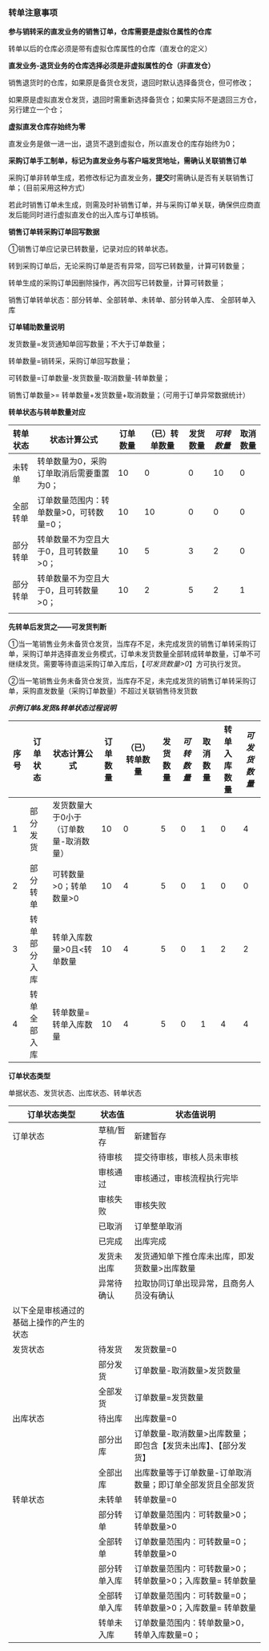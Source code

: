 ### 转单注意事项



**参与销转采的直发业务的销售订单，仓库需要是虚拟仓属性的仓库**

转单以后的仓库必须是带有虚拟仓库属性的仓库（直发仓的定义）



**直发业务-退货业务的仓库选择必须是非虚拟属性的仓（非直发仓）**

销售退货时的仓库，如果原是备货仓发货，退回时默认选择备货仓，但可修改；

如果原是虚拟直发仓发货，退回时需重新选择备货仓；如果实际不是退回三方仓，另行建立一个仓；



**虚拟直发仓库存始终为零**

直发业务是做一进一出，退货不退到虚拟仓，所以直发仓的库存始终为0；



**采购订单手工制单，标记为直发业务与客户端发货地址，需确认关联销售订单** 

采购订单非转单生成，若修改标记为直发业务，**提交**时需确认是否有关联销售订单；（目前采用这种方式）

若此时销售订单未生成，则需及时补销售订单，并与采购订单关联，确保供应商直发后能同时进行虚拟直发仓的出入库与订单核销。



**销售订单转采购订单回写数据**

①销售订单应记录已转数量，记录对应的转单状态。

转到采购订单后，无论采购订单是否有异常，回写已转数量，计算可转数量；

转单生成的采购订单因删除操作，再次回写已转数量，计算可转数量；

销售订单转单状态：部分转单、全部转单、未转单、部分转单入库、  全部转单入库



**订单辅助数量说明**

发货数量=发货通知单回写数量；不大于订单数量；

转单数量=销转采，采购订单回写数量；

可转数量=订单数量-发货数量-取消数量-转单数量；

销售订单数量>= 转单数量+发货数量+取消数量；（可用于订单异常数据统计）



**转单状态与转单数量对应**

| 转单状态 | 状态计算公式                             | 订单数量 | （已）转单数量 | 发货数量 | *可转数量* | 取消数量 |
| -------- | ---------------------------------------- | -------- | -------------- | -------- | ---------- | -------- |
| 未转单   | 转单数量为0，采购订单取消后需要重置为0； | 10       | 0              | 0        | 10         | 0        |
| 全部转单 | 订单数量范围内：转单数量>0，可转数量=0； | 10       | 10             | 0        | 0          | 0        |
| 部分转单 | 转单数量不为空且大于0，且可转数量>0；    | 10       | 5              | 3        | 2          | 0        |
| 部分转单 | 转单数量不为空且大于0，且可转数量>0；    | 10       | 2              | 5        | 2          | 1        |
|          |                                          |          |                |          |            |          |



**先转单后发货之——可发货判断**

①当一笔销售业务未备货仓发货，当库存不足，未完成发货的销售订单转采购订单，采购订单并选择直发业务模式，订单未发货数量全部转成转单数量，订单不可继续发货。需要等待直运采购订单入库后，【*可发货数量>0*】方可执行发货。

②当一笔销售业务未备货仓发货，当库存不足，未完成发货的销售订单转采购订单，采购直发数量（采购订单数量）不超过关联销售待发货数

***示例订单&发货&转单状态过程说明***

| 序号 | 订单状态     | 状态计算公式                           | 订单数量 | （已）转单数量 | 发货数量 | *可转数量* | 取消数量 | 转单入库数量 | *可发货数量* |
| ---- | ------------ | -------------------------------------- | -------- | -------------- | -------- | ---------- | -------- | ------------ | ------------ |
| 1    | 部分发货     | 发货数量大于0小于（订单数量-取消数量） | 10       | 0              | 5        | 0          | 1        | 0            | 4            |
| 2    | 部分转单     | 可转数量>0；转单数量>0                 | 10       | 4              | 5        | 0          | 1        | 0            | 0            |
| 3    | 转单部分入库 | 转单入库数量>0且<转单数量              | 10       | 4              | 5        | 0          | 1        | 2            | 2            |
| 4    | 转单全部入库 | 转单数量=转单入库数量                  | 10       | 4              | 5        | 0          | 1        | 4            | 4            |



**订单状态类型**

单据状态、发货状态、出库状态、转单状态



| 订单状态类型                             | 状态值       | 状态值说明                                                   |
| ---------------------------------------- | ------------ | ------------------------------------------------------------ |
| 订单状态                                 | 草稿/暂存    | 新建暂存                                                     |
|                                          | 待审核       | 提交待审核，审核人员未审核                                   |
|                                          | 审核通过     | 审核通过，审核流程执行完毕                                   |
|                                          | 审核失败     | 审核失败                                                     |
|                                          | 已取消       | 订单整单取消                                                 |
|                                          | 已完成       | 出库完成                                                     |
|                                          | 发货未出库   | 发货通知单下推仓库未出库，即发货数量>出库数量                |
|                                          | 异常待确认   | 拉取协同订单出现异常，且商务人员没有确认                     |
| 以下全是审核通过的基础上操作的产生的状态 |              |                                                              |
| 发货状态                                 | 待发货       | 发货数量=0                                                   |
|                                          | 部分发货     | 订单数量-取消数量>发货数量                                   |
|                                          | 全部发货     | 订单数量=发货数量                                            |
| 出库状态                                 | 待出库       | 出库数量=0                                                   |
|                                          | 部分出库     | 订单数量-取消数量>出库数量；即包含【发货未出库】、【部分发货】 |
|                                          | 全部出库     | 出库数量等于订单数量-订单取消数量；即订单全部发货且全部发货  |
| 转单状态                                 | 未转单       | 转单数量=0                                                   |
|                                          | 部分转单     | 订单数量范围内：可转数量>0；转单数量>0                       |
|                                          | 全部转单     | 订单数量范围内：可转数量=0；转单数量>0                       |
|                                          | 部分转单入库 | 订单数量范围内：可转数量>0；转单数量>0；入库数量= 转单数量   |
|                                          | 全部转单入库 | 订单数量范围内：可转数量=0；转单数量>0；入库数量= 转单数量   |
|                                          | 转单未入库   | 订单数量范围内：转单数量>0，转单入库数量=0；                 |
